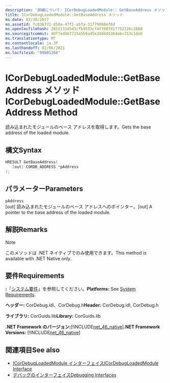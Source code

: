 ```yaml
---
description: '詳細について: ICorDebugLoadedModule:: GetBaseAddress メソッド'
title: ICorDebugLoadedModule::GetBaseAddress メソッド
ms.date: 03/30/2017
ms.assetid: 7c036772-d58a-47f1-a5fa-31779898ef0d
ms.openlocfilehash: 2852131d543cfb9593cf4ff607d1f752226c2880
ms.sourcegitcommit: ddf7edb67715a5b9a45e3dd44536dabc153c1de0
ms.translationtype: MT
ms.contentlocale: ja-JP
ms.lasthandoff: 02/06/2021
ms.locfileid: "99801268"
---
```

# <a name="icordebugloadedmodulegetbaseaddress-method"></a><span data-ttu-id="86221-103">ICorDebugLoadedModule::GetBaseAddress メソッド</span><span class="sxs-lookup"><span data-stu-id="86221-103">ICorDebugLoadedModule::GetBaseAddress Method</span></span>

<span data-ttu-id="86221-104">読み込まれたモジュールのベース アドレスを取得します。</span><span class="sxs-lookup"><span data-stu-id="86221-104">Gets the base address of the loaded module.</span></span>  
  
## <a name="syntax"></a><span data-ttu-id="86221-105">構文</span><span class="sxs-lookup"><span data-stu-id="86221-105">Syntax</span></span>  
  
```cpp  
HRESULT GetBaseAddress(  
   [out] CORDB_ADDRESS *pAddress  
);  
```  
  
## <a name="parameters"></a><span data-ttu-id="86221-106">パラメーター</span><span class="sxs-lookup"><span data-stu-id="86221-106">Parameters</span></span>  

 `pAddress`  
 <span data-ttu-id="86221-107">[out] 読み込まれたモジュールのベース アドレスへのポインター。</span><span class="sxs-lookup"><span data-stu-id="86221-107">[out] A pointer to the base address of the loaded module.</span></span>  
  
## <a name="remarks"></a><span data-ttu-id="86221-108">解説</span><span class="sxs-lookup"><span data-stu-id="86221-108">Remarks</span></span>  
  
> [!NOTE]
> <span data-ttu-id="86221-109">このメソッドは .NET ネイティブでのみ使用できます。</span><span class="sxs-lookup"><span data-stu-id="86221-109">This method is available with .NET Native only.</span></span>  
  
## <a name="requirements"></a><span data-ttu-id="86221-110">要件</span><span class="sxs-lookup"><span data-stu-id="86221-110">Requirements</span></span>  

 <span data-ttu-id="86221-111">**:**「[システム要件](../../get-started/system-requirements.md)」を参照してください。</span><span class="sxs-lookup"><span data-stu-id="86221-111">**Platforms:** See [System Requirements](../../get-started/system-requirements.md).</span></span>  
  
 <span data-ttu-id="86221-112">**ヘッダー:** CorDebug.idl、CorDebug.h</span><span class="sxs-lookup"><span data-stu-id="86221-112">**Header:** CorDebug.idl, CorDebug.h</span></span>  
  
 <span data-ttu-id="86221-113">**ライブラリ:** CorGuids.lib</span><span class="sxs-lookup"><span data-stu-id="86221-113">**Library:** CorGuids.lib</span></span>  
  
 <span data-ttu-id="86221-114">**.NET Framework のバージョン:**[!INCLUDE[net_46_native](../../../../includes/net-46-native-md.md)]</span><span class="sxs-lookup"><span data-stu-id="86221-114">**.NET Framework Versions:** [!INCLUDE[net_46_native](../../../../includes/net-46-native-md.md)]</span></span>  
  
## <a name="see-also"></a><span data-ttu-id="86221-115">関連項目</span><span class="sxs-lookup"><span data-stu-id="86221-115">See also</span></span>

- [<span data-ttu-id="86221-116">ICorDebugLoadedModule インターフェイス</span><span class="sxs-lookup"><span data-stu-id="86221-116">ICorDebugLoadedModule Interface</span></span>](icordebugloadedmodule-interface.md)
- [<span data-ttu-id="86221-117">デバッグのインターフェイス</span><span class="sxs-lookup"><span data-stu-id="86221-117">Debugging Interfaces</span></span>](debugging-interfaces.md)
